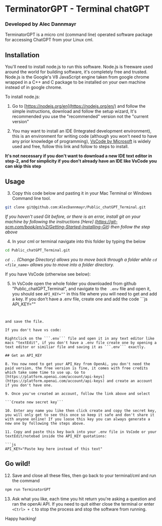 # TerminatorGPT - Terminal chatGPT

### Developed by Alec Dannmayr

TerminatorGPT is a micro cml (command line) operated software package for accessing ChatGPT from your Linux cml. 

## Installation

You'll need to install node.js to run this software. Node.js is freeware used around the world for building software, it's completely free and trusted. Node.js is the Google's V8 JavaScript engine taken from google chrome wrapped in a C++ and C package to be installed on your own machine instead of in google chrome.


To install node.js:

1. Go to [https://nodejs.org/en](https://nodejs.org/en/) and follow the simple instructions, download and follow the setup wizard, It's recommended you use the "recommended" version not the "current version"

2. You may want to install an IDE (Integrated development environment), this is an environment for writing code (although you won't need to have any prior knowledge of programming), [VsCode by Microsoft](https://code.visualstudio.com/) is widely used and free, follow this link and follow to steps to install. 

**It's not necessary if you don't want to download a new IDE text editor in step-2, and for simplicity if you don't already have an IDE like VsCode you can skip this step**

## Usage 

3. Copy this code below and pasting it in your Mac Terminal or Windows Command line tool.

```bash
git clone git@github.com:AlecDannmayr/Public_chatGPT_Terminal.git
```

*If you haven't used Git before, or there is an error, install git on your machine by following the instructions [Here] (https://git-scm.com/book/en/v2/Getting-Started-Installing-Git) then follow the step above*

4. In your cml or terminal navigate into this folder by typing the below 

```bash
cd Public_chatGPT_Terminal.git
```

*```cd ..``` (Change Directory) allows you to move back through a folder while ```cd <file_name>``` allows you to move into a folder directory.*

If you have VsCode (otherwise see below):

5. In VsCode open the whole folder you downloaded from github "Public_chatGPT_Terminal", and navigate to the ```
.env``` file and open it, you should see ```API_KEY=""``` in this file where you will need to get and add a key. If you don't have a .env file, create one and add the code ```js
API_KEY=""
``` and save the file.


and save the file.

If you don't have vs code:

Rightclick on the ```.env``` file and open it in any text editor like macs "textEdit", if you don't have a .env file create one by opening a text editor or similiar file and saving it as ```.env``` exactly.

## Get an API_KEY 

8. You now need to get your API_Key from OpenAi, you don't need the paid version, the free version is fine, it comes with free credits which take some time to use up. Go to [https://platform.openai.com/account/api-keys](https://platform.openai.com/account/api-keys) and create an account if you don't have one.

9. Once you've created an account, follow the link above and select 

```Create new secret key```

10. Enter any name you like then click create and copy the secret key, you will only get to see this once so keep it safe and don't share it with anyone online! If you loose this key you can always generate a new one by following the steps above.

11. Copy and paste this key back into your .env file in VsCode or your textEdit/notebad inside the API_KEY quotations: 

```js
API_KEY="Paste key here instead of this text"
```

## Go wild! 

12. Save and close all these files, then go back to your terminal/cml and run the command

```bash
npm run TerminatorGPT
```

13. Ask what you like, each time you hit return you're asking a question and ran the openAi API. If you need to quit either close the terminal or enter ```<Ctrl> + C``` to stop the process and stop the software from running.

Happy hacking! 
